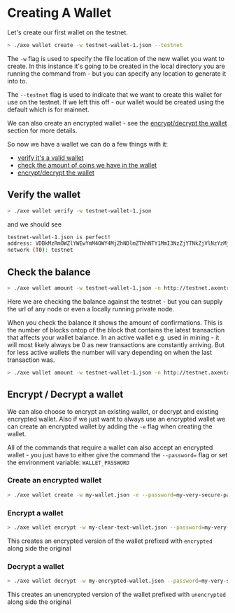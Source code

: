 # Creating A Wallet

Let's create our first wallet on the testnet.

```bash
> ./axe wallet create -w testnet-wallet-1.json --testnet
```

The `-w` flag is used to specify the file location of the new wallet you want to create. In this instance it's going to be created in the local directory you are running the command from - but you can specify any location to generate it into to.

The `--testnet` flag is used to indicate that we want to create this wallet for use on the testnet. If we left this off - our wallet would be created using the default which is for mainnet.

We can also create an encrypted wallet - see the [encrypt/decrypt the wallet](creating-a-wallet.md#encrypt-decrypt-a-wallet) section for more details.

So now we have a wallet we can do a few things with it:

* [verify it's a valid wallet](creating-a-wallet.md#verify-the-wallet)
* [check the amount of coins we have in the wallet](creating-a-wallet.md#check-the-balance)
* [encrypt/decrypt the wallet](creating-a-wallet.md#encrypt-decrypt-a-wallet)

## Verify the wallet

```bash
> ./axe wallet verify -w testnet-wallet-1.json
```

and we should see

```bash
testnet-wallet-1.json is perfect!
address: VDBkMzRmOWZlYWEwYmM4OWY4MjZhNDlmZThhNTY1MmI3NzZjYTNkZjVlNzYzMjZi
network (T0): testnet
```

## Check the balance

```bash
> ./axe wallet amount -w testnet-wallet-1.json -n http://testnet.axentro.io
```

Here we are checking the balance against the testnet - but you can supply the url of any node or even a locally running private node.

When you check the balance it shows the amount of confirmations. This is the number of blocks ontop of the block that contains the latest transaction that affects your wallet balance. In an active wallet e.g. used in mining - it will most likely always be 0 as new transactions are constantly arriving. But for less active wallets the number will vary depending on when the last transaction was.

```bash
> ./axe wallet amount -w testnet-wallet-1.json -n http://testnet.axentro.io
```

## Encrypt / Decrypt a wallet

We can also choose to encrypt an existing wallet, or decrypt and existing encrypted wallet. Also if we just want to always use an encrypted wallet we can create an encrypted wallet by adding the `-e` flag when creating the wallet.

All of the commands that require a wallet can also accept an encrypted wallet - you just have to either give the command the `--password=` flag or set the environment variable: `WALLET_PASSWORD`

### Create an encrypted wallet

```bash
> ./axe wallet create -w my-wallet.json -e --password=my-very-secure-password --testnet
```

### Encrypt a wallet

```bash
> ./axe wallet encrypt -w my-clear-text-wallet.json --password=my-very-secure-password
```

This creates an encrypted version of the wallet prefixed with `encrypted` along side the original

### Decrypt a wallet

```bash
> ./axe wallet decrypt -w my-encrypted-wallet.json --password=my-very-secure-password
```

This creates an unencrypted version of the wallet prefixed with `unencrypted` along side the original

